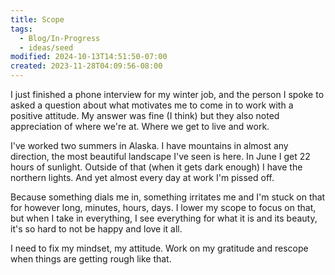 ```yaml
---
title: Scope
tags:
  - Blog/In-Progress
  - ideas/seed
modified: 2024-10-13T14:51:50-07:00
created: 2023-11-28T04:09:56-08:00
---
```


I just finished a phone interview for my winter job, and the person I spoke to asked a question about what motivates me to come in to work with a positive attitude. 
My answer was fine (I think) but they also noted appreciation of where we're at. Where we get to live and work. 

I've worked two summers in Alaska. 
I have mountains in almost any direction, the most beautiful landscape I've seen is here. In June I get 22 hours of sunlight. Outside of that (when it gets dark enough) I have the northern lights. 
And yet almost every day at work I'm pissed off.

Because something dials me in, something irritates me and I'm stuck on that for however long, minutes, hours, days. I lower my scope to focus on that, but when I take in everything, I see everything for what it is and its beauty, it's so hard to not be happy and love it all. 

I need to fix my mindset, my attitude. Work on my gratitude and rescope when things are getting rough like that.